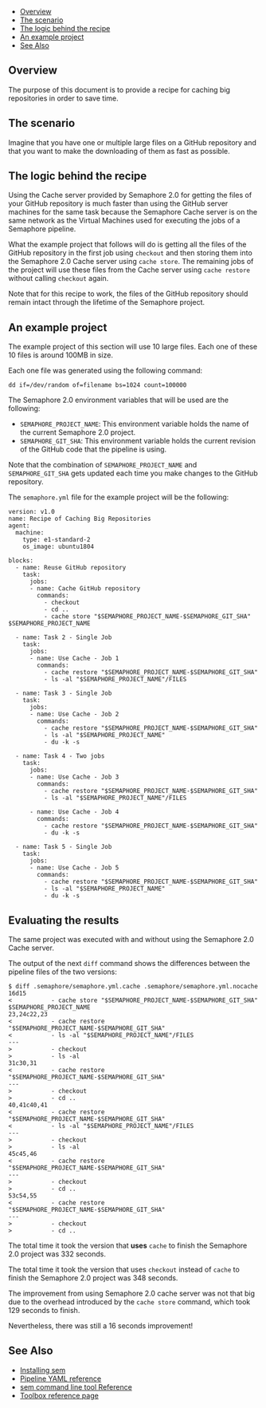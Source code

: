 
* [Overview](#overview)
* [The scenario](#the-scenario)
* [The logic behind the recipe](#the-logic-behind-the-recipe)
* [An example project](#an-example-project)
* [See Also](#see-also)

## Overview

The purpose of this document is to provide a recipe for caching big
repositories in order to save time.

## The scenario

Imagine that you have one or multiple large files on a GitHub repository and
that you want to make the downloading of them as fast as possible.

## The logic behind the recipe

Using the Cache server provided by Semaphore 2.0 for getting the files of your
GitHub repository is much faster than using the GitHub server machines for the
same task because the Semaphore Cache server is on the same network as the
Virtual Machines used for executing the jobs of a Semaphore pipeline.

What the example project that follows will do is getting all the files of the
GitHub repository in the first job using `checkout` and then storing them into
the Semaphore 2.0 Cache server using `cache store`. The remaining jobs of the
project will use these files from the Cache server using `cache restore`
without calling `checkout` again.

Note that for this recipe to work, the files of the GitHub repository should
remain intact through the lifetime of the Semaphore project.

## An example project

The example project of this section will use 10 large files. Each one of these
10 files is around 100MB in size.

Each one file was generated using the following command:

    dd if=/dev/random of=filename bs=1024 count=100000

The Semaphore 2.0 environment variables that will be used are the following:

* `SEMAPHORE_PROJECT_NAME`: This environment variable holds the name of the
    current Semaphore 2.0 project.
* `SEMAPHORE_GIT_SHA`: This environment variable holds the current revision of
    the GitHub code that the pipeline is using.

Note that the combination of `SEMAPHORE_PROJECT_NAME` and `SEMAPHORE_GIT_SHA`
gets updated each time you make changes to the GitHub repository.

The `semaphore.yml` file for the example project will be the following:

	version: v1.0
	name: Recipe of Caching Big Repositories
	agent:
	  machine:
	    type: e1-standard-2
	    os_image: ubuntu1804
    
	blocks:
	  - name: Reuse GitHub repository
	    task:
	      jobs:
	      - name: Cache GitHub repository
	        commands:
	          - checkout
	          - cd ..
	          - cache store "$SEMAPHORE_PROJECT_NAME-$SEMAPHORE_GIT_SHA" $SEMAPHORE_PROJECT_NAME
    
	  - name: Task 2 - Single Job
	    task:
	      jobs:
	      - name: Use Cache - Job 1
	        commands:
	          - cache restore "$SEMAPHORE_PROJECT_NAME-$SEMAPHORE_GIT_SHA"
	          - ls -al "$SEMAPHORE_PROJECT_NAME"/FILES
    
	  - name: Task 3 - Single Job
	    task:
	      jobs:
	      - name: Use Cache - Job 2
	        commands:
	          - cache restore "$SEMAPHORE_PROJECT_NAME-$SEMAPHORE_GIT_SHA"
	          - ls -al "$SEMAPHORE_PROJECT_NAME"
	          - du -k -s
    
	  - name: Task 4 - Two jobs
	    task:
	      jobs:
	      - name: Use Cache - Job 3
	        commands:
	          - cache restore "$SEMAPHORE_PROJECT_NAME-$SEMAPHORE_GIT_SHA"
	          - ls -al "$SEMAPHORE_PROJECT_NAME"/FILES
    
	      - name: Use Cache - Job 4
	        commands:
	          - cache restore "$SEMAPHORE_PROJECT_NAME-$SEMAPHORE_GIT_SHA"
	          - du -k -s
    
	  - name: Task 5 - Single Job
	    task:
	      jobs:
	      - name: Use Cache - Job 5
	        commands:
	          - cache restore "$SEMAPHORE_PROJECT_NAME-$SEMAPHORE_GIT_SHA"
	          - ls -al "$SEMAPHORE_PROJECT_NAME"
	          - du -k -s

## Evaluating the results

The same project was executed with and without using the Semaphore 2.0 Cache
server.

The output of the next `diff` command shows the differences between the
pipeline files of the two versions:

	$ diff .semaphore/semaphore.yml.cache .semaphore/semaphore.yml.nocache
	16d15
	<           - cache store "$SEMAPHORE_PROJECT_NAME-$SEMAPHORE_GIT_SHA" $SEMAPHORE_PROJECT_NAME
	23,24c22,23
	<           - cache restore "$SEMAPHORE_PROJECT_NAME-$SEMAPHORE_GIT_SHA"
	<           - ls -al "$SEMAPHORE_PROJECT_NAME"/FILES
	---
	>           - checkout
	>           - ls -al
	31c30,31
	<           - cache restore "$SEMAPHORE_PROJECT_NAME-$SEMAPHORE_GIT_SHA"
	---
	>           - checkout
	>           - cd ..
	40,41c40,41
	<           - cache restore "$SEMAPHORE_PROJECT_NAME-$SEMAPHORE_GIT_SHA"
	<           - ls -al "$SEMAPHORE_PROJECT_NAME"/FILES
	---
	>           - checkout
	>           - ls -al
	45c45,46
	<           - cache restore "$SEMAPHORE_PROJECT_NAME-$SEMAPHORE_GIT_SHA"
	---
	>           - checkout
	>           - cd ..
	53c54,55
	<           - cache restore "$SEMAPHORE_PROJECT_NAME-$SEMAPHORE_GIT_SHA"
	---
	>           - checkout
	>           - cd ..

The total time it took the version that **uses** `cache` to finish the
Semaphore 2.0 project was 332 seconds.

The total time it took the version that uses `checkout` instead of `cache` to
finish the Semaphore 2.0 project was 348 seconds.

The improvement from using Semaphore 2.0 cache server was not that big due to
the overhead introduced by the `cache store` command, which took 129 seconds
to finish.

Nevertheless, there was still a 16 seconds improvement!

## See Also

* [Installing sem](https://docs.semaphoreci.com/article/63-your-first-project)
* [Pipeline YAML reference](https://docs.semaphoreci.com/article/50-pipeline-yaml)
* [sem command line tool Reference](https://docs.semaphoreci.com/article/53-sem-reference)
* [Toolbox reference page](https://docs.semaphoreci.com/article/54-toolbox-reference)

